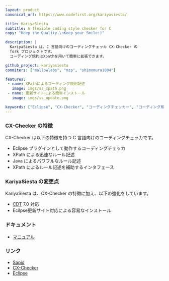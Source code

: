 ```yaml
---
layout: product
canonical_url: https://www.codefirst.org/kariyasiesta/

title: KariyaSiesta
subtitle: A flexible coding style checker for C
copy: "Keep the Quality.\nKeep your Smile:)"

description: |
  KariyaSiesta は、C 言語向けのコーディングチェッカ CX-Checker の
  fork プロジェクトです。
  コーディング規約はXpathを用いて簡単に拡張できます。

github_project: kariyasiesta
commiters: ["mallowlabs", "mzp", "shimomura1004"]

features:
 - name: XPathによるコーディング規則記述
   image: imgs/ss_xpath.png
 - name: 更新サイトによる簡単インストール
   image: imgs/ss_update.png

keywords: ["Eclipse", "CX-Checker", "コーディングチェッカー", "コーディング規約" ]
---
```


### CX-Checker の特徴
CX-Checker は以下の特徴を持つ C 言語向けのコーディングチェッカです。

 * Eclipse プラグインとして動作するコーディングチェッカ
 * XPath による迅速なルール記述
 * Java によるパワフルなルール記述
 * XPath によるルール記述を補助するインタフェース

### KariyaSiesta の変更点
KariyaSiesta は、CX-Checker の特徴に加え、以下の強化をしています。

 * [CDT](http://www.eclipse.org/cdt/) 7.0 対応
 * Ecilpse更新サイト対応による容易なインストール

### ドキュメント

 * [マニュアル](https://kariyasiesta.readthedocs.org/)

### リンク

 * [Sapid](http://www.sapid.org)
 * [CX-Checker](http://cxc.sapid.org/)
 * [Eclipse](http://www.eclipse.org)
